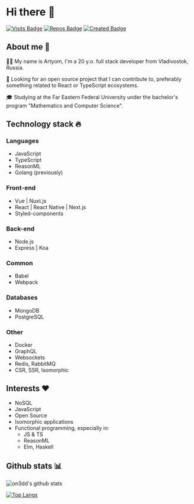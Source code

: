 # Hi there 👋
[![Visits Badge](https://badges.pufler.dev/visits/on3dd/on3dd)](https://badges.pufler.dev)
[![Repos Badge](https://badges.pufler.dev/repos/on3dd)](https://badges.pufler.dev)
[![Created Badge](https://badges.pufler.dev/created/on3dd/on3dd)](https://badges.pufler.dev)

## About me 🤡
👨‍💻 My name is Artyom, I'm a 20 y.o. full stack developer from Vladivostok, Russia. 

👷 Looking for an open source project that I can contribute to, preferably something related to React or TypeScript ecosystems.

🎓 Studying at the Far Eastern Federal University under the bachelor's program "Mathematics and Computer Science".

## Technology stack 🔥
### Languages
- JavaScript
- TypeScript
- ReasonML
- Golang (previously)

### Front-end
- Vue | Nuxt.js
- React | React Native | Next.js
- Styled-components

### Back-end
- Node.js
- Express | Koa

### Common
- Babel
- Webpack

### Databases
- MongoDB
- PostgreSQL

### Other
- Docker
- GraphQL
- Websockets
- Redis, RabbitMQ
- CSR, SSR, Isomorphic

## Interests ❤️
- NoSQL
- JavaScript
- Open Source
- Isomorphic applications
- Functional programming, especially in:
  - JS & TS
  - ReasonML
  - Elm, Haskell

## Github stats 📊
![on3dd's github stats](https://github-readme-stats.vercel.app/api?username=on3dd&count_private=true)

[![Top Langs](https://github-readme-stats.vercel.app/api/top-langs/?username=on3dd&layout=compact)](https://github.com/on3dd/github-readme-stats)
